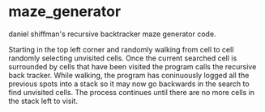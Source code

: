 # maze_generator

daniel shiffman's recursive backtracker maze generator code.

Starting in the top left corner and randomly walking from cell to cell randomly selecting unvisited cells. Once the current searched cell is surrounded by cells that have been visited the program calls the recursive back tracker. While walking, the program has coninuously logged all the previous spots into a stack so it may now go backwards in the search to find unvisited cells. The process continues until there are no more cells in the stack left to visit.
 
